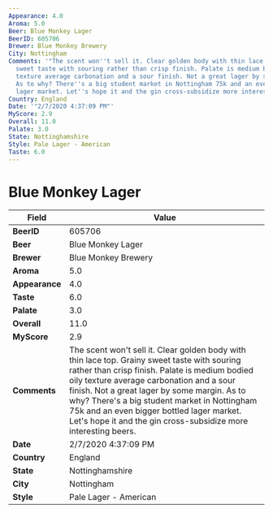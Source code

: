 ```yaml
---
Appearance: 4.0
Aroma: 5.0
Beer: Blue Monkey Lager
BeerID: 605706
Brewer: Blue Monkey Brewery
City: Nottingham
Comments: '"The scent won''t sell it. Clear golden body with thin lace top. Grainy
  sweet taste with souring rather than crisp finish. Palate is medium bodied oily
  texture average carbonation and a sour finish. Not a great lager by some margin.
  As to why? There''s a big student market in Nottingham 75k and an even bigger bottled
  lager market. Let''s hope it and the gin cross-subsidize more interesting beers."'
Country: England
Date: '"2/7/2020 4:37:09 PM"'
MyScore: 2.9
Overall: 11.0
Palate: 3.0
State: Nottinghamshire
Style: Pale Lager - American
Taste: 6.0
---
```


# Blue Monkey Lager

| Field         | Value |
|---------------|-------|
| **BeerID** | 605706 |
| **Beer** | Blue Monkey Lager |
| **Brewer** | Blue Monkey Brewery |
| **Aroma** | 5.0 |
| **Appearance** | 4.0 |
| **Taste** | 6.0 |
| **Palate** | 3.0 |
| **Overall** | 11.0 |
| **MyScore** | 2.9 |
| **Comments** | The scent won't sell it. Clear golden body with thin lace top. Grainy sweet taste with souring rather than crisp finish. Palate is medium bodied oily texture average carbonation and a sour finish. Not a great lager by some margin. As to why? There's a big student market in Nottingham 75k and an even bigger bottled lager market. Let's hope it and the gin cross-subsidize more interesting beers. |
| **Date** | 2/7/2020 4:37:09 PM |
| **Country** | England |
| **State** | Nottinghamshire |
| **City** | Nottingham |
| **Style** | Pale Lager - American |
